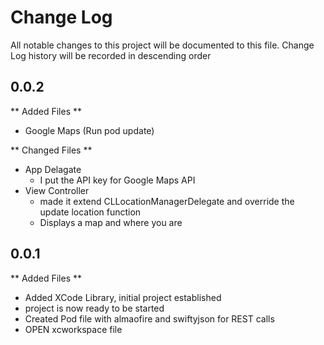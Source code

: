 # Change Log
All notable changes to this project will be documented to this file.
Change Log history will be recorded in descending order

## 0.0.2
** Added Files **
- Google Maps (Run pod update)

** Changed Files **
- App Delagate
    - I put the API key for Google Maps API
- View Controller
    - made it extend CLLocationManagerDelegate and override the update location function
    - Displays a map and where you are

## 0.0.1
** Added Files **
- Added XCode Library, initial project established
- project is now ready to be started
- Created Pod file with almaofire and swiftyjson for REST calls
- OPEN xcworkspace file